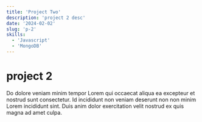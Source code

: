 ```yaml
---
title: 'Project Two'
description: 'project 2 desc'
date: '2024-02-02'
slug: 'p-2'
skills: 
  - 'Javascript'
  - 'MongoDB'
---
```


# project 2

Do dolore veniam minim tempor Lorem qui occaecat aliqua ea excepteur et nostrud sunt consectetur. Id incididunt non veniam deserunt non non minim Lorem incididunt sint. Duis anim dolor exercitation velit nostrud ex quis magna ad amet culpa.
